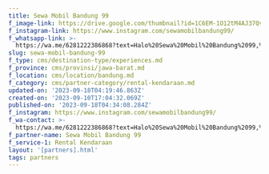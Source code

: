 ```yaml
---
title: Sewa Mobil Bandung 99
f_image-link: https://drive.google.com/thumbnail?id=1C6EM-1O12tM4AJ37QvAGQ0W9MtZrp756
f_instagram-link: https://www.instagram.com/sewamobilbandung99/
f_whatsapp-link: >-
  https://wa.me/6281222386868?text=Halo%20Sewa%20Mobil%20Bandung%2099,%20saya%20dapat%20info%20dari%20@loocale.id%20dan%20punya%20pertanyaan
slug: sewa-mobil-bandung-99
f_type: cms/destination-type/experiences.md
f_province: cms/provinsi/jawa-barat.md
f_location: cms/location/bandung.md
f_category: cms/partner-category/rental-kendaraan.md
updated-on: '2023-09-18T04:19:46.863Z'
created-on: '2023-09-10T17:04:32.069Z'
published-on: '2023-09-18T04:34:08.284Z'
f_instagram: https://www.instagram.com/sewamobilbandung99/
f_wa-contact: >-
  https://wa.me/6281222386868?text=Halo%20Sewa%20Mobil%20Bandung%2099,%20saya%20dapat%20info%20dari%20@loocale.id%20dan%20punya%20pertanyaan
f_partner-name: Sewa Mobil Bandung 99
f_service-1: Rental Kendaraan
layout: '[partners].html'
tags: partners
---
```



